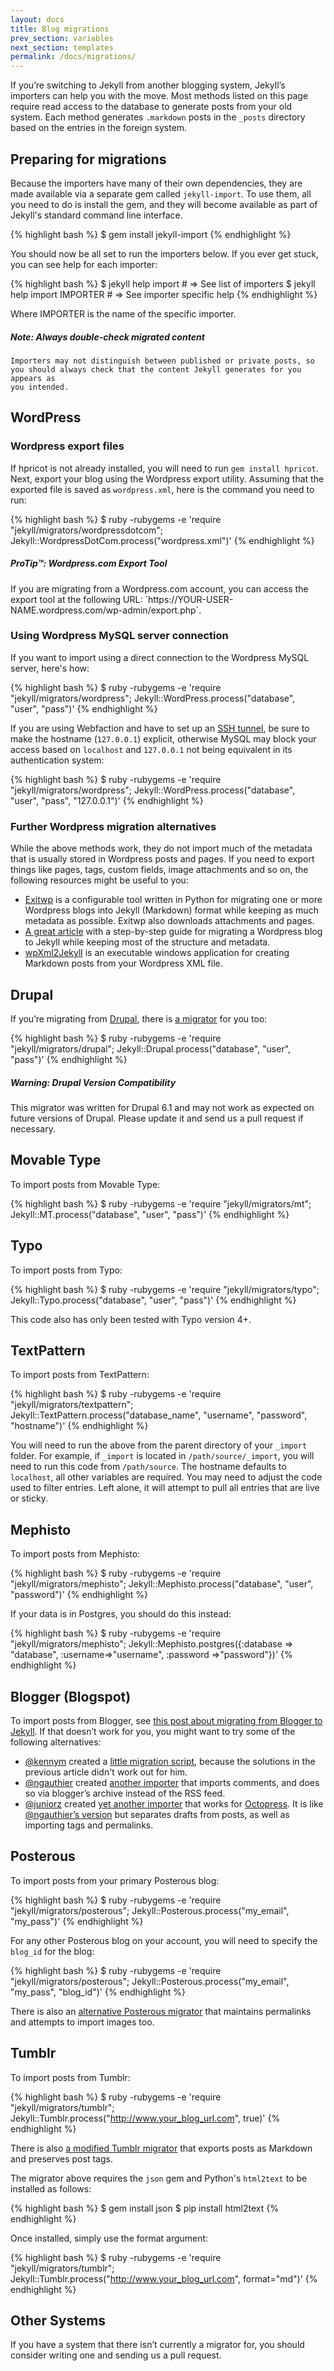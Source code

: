 ```yaml
---
layout: docs
title: Blog migrations
prev_section: variables
next_section: templates
permalink: /docs/migrations/
---
```


If you’re switching to Jekyll from another blogging system, Jekyll’s importers
can help you with the move. Most methods listed on this page require read access
to the database to generate posts from your old system. Each method generates
`.markdown` posts in the `_posts` directory based on the entries in the foreign
system.

## Preparing for migrations

Because the importers have many of their own dependencies, they are made
available via a separate gem called `jekyll-import`. To use them, all you need
to do is install the gem, and they will become available as part of Jekyll's
standard command line interface.

{% highlight bash %}
$ gem install jekyll-import
{% endhighlight %}

You should now be all set to run the importers below. If you ever get stuck, you
can see help for each importer:

{% highlight bash %}
$ jekyll help import           # => See list of importers
$ jekyll help import IMPORTER  # => See importer specific help
{% endhighlight %}

Where IMPORTER is the name of the specific importer.

<div class="note info">
  <h5>Note: Always double-check migrated content</h5>
  <p>

    Importers may not distinguish between published or private posts, so
    you should always check that the content Jekyll generates for you appears as
    you intended.

  </p>
</div>

<!-- TODO all these need to be fixed -->

## WordPress

### Wordpress export files

If hpricot is not already installed, you will need to run `gem install hpricot`.
Next, export your blog using the Wordpress export utility. Assuming that the
exported file is saved as `wordpress.xml`, here is the command you need to run:

{% highlight bash %}
$ ruby -rubygems -e 'require "jekyll/migrators/wordpressdotcom";
    Jekyll::WordpressDotCom.process("wordpress.xml")'
{% endhighlight %}

<div class="note">
  <h5>ProTip™: Wordpress.com Export Tool</h5>
  <p>If you are migrating from a Wordpress.com account, you can access the export tool at the following URL: `https://YOUR-USER-NAME.wordpress.com/wp-admin/export.php`.</p>
</div>

### Using Wordpress MySQL server connection

If you want to import using a direct connection to the Wordpress MySQL server, here's how:

{% highlight bash %}
$ ruby -rubygems -e 'require "jekyll/migrators/wordpress";
    Jekyll::WordPress.process("database", "user", "pass")'
{% endhighlight %}

If you are using Webfaction and have to set up an [SSH tunnel](http://docs.webfaction.com/user-guide/databases.html?highlight=mysql#starting-an-ssh-tunnel-with-ssh), be sure to make the hostname (`127.0.0.1`) explicit, otherwise MySQL may block your access based on `localhost` and `127.0.0.1` not being equivalent in its authentication system:

{% highlight bash %}
$ ruby -rubygems -e 'require "jekyll/migrators/wordpress";
    Jekyll::WordPress.process("database", "user", "pass", "127.0.0.1")'
{% endhighlight %}

### Further Wordpress migration alternatives

While the above methods work, they do not import much of the metadata that is usually stored in Wordpress posts and pages. If you need to export things like pages, tags, custom fields, image attachments and so on, the following resources might be useful to you:

- [Exitwp](https://github.com/thomasf/exitwp) is a configurable tool written in Python for migrating one or more Wordpress blogs into Jekyll (Markdown) format while keeping as much metadata as possible. Exitwp also downloads attachments and pages.
- [A great article](http://vitobotta.com/how-to-migrate-from-wordpress-to-jekyll/) with a step-by-step guide for migrating a Wordpress blog to Jekyll while keeping most of the structure and metadata.
- [wpXml2Jekyll](https://github.com/theaob/wpXml2Jekyll) is an executable windows application for creating Markdown posts from your Wordpress XML file.

## Drupal

If you’re migrating from [Drupal](http://drupal.org), there is [a migrator](https://github.com/mojombo/jekyll/blob/master/lib/jekyll/migrators/drupal.rb) for you too:

{% highlight bash %}
$ ruby -rubygems -e 'require "jekyll/migrators/drupal";
    Jekyll::Drupal.process("database", "user", "pass")'
{% endhighlight %}

<div class="note warning">
  <h5>Warning: Drupal Version Compatibility</h5>
  <p>This migrator was written for Drupal 6.1 and may not work as expected on future versions of Drupal. Please update it and send us a pull request if necessary.</p>
</div>

## Movable Type

To import posts from Movable Type:

{% highlight bash %}
$ ruby -rubygems -e 'require "jekyll/migrators/mt";
    Jekyll::MT.process("database", "user", "pass")'
{% endhighlight %}

## Typo

To import posts from Typo:

{% highlight bash %}
$ ruby -rubygems -e 'require "jekyll/migrators/typo";
    Jekyll::Typo.process("database", "user", "pass")'
{% endhighlight %}

This code also has only been tested with Typo version 4+.

## TextPattern

To import posts from TextPattern:

{% highlight bash %}
$ ruby -rubygems -e 'require "jekyll/migrators/textpattern";
    Jekyll::TextPattern.process("database_name", "username", "password", "hostname")'
{% endhighlight %}

You will need to run the above from the parent directory of your `_import` folder. For example, if `_import` is located in `/path/source/_import`, you will need to run this code from `/path/source`. The hostname defaults to `localhost`, all other variables are required. You may need to adjust the code used to filter entries. Left alone, it will attempt to pull all entries that are live or sticky.

## Mephisto

To import posts from Mephisto:

{% highlight bash %}
$ ruby -rubygems -e 'require "jekyll/migrators/mephisto";
    Jekyll::Mephisto.process("database", "user", "password")'
{% endhighlight %}

If your data is in Postgres, you should do this instead:

{% highlight bash %}
$ ruby -rubygems -e 'require "jekyll/migrators/mephisto";
    Jekyll::Mephisto.postgres({:database => "database", :username=>"username", :password =>"password"})'
{% endhighlight %}

## Blogger (Blogspot)

To import posts from Blogger, see [this post about migrating from Blogger to Jekyll](http://coolaj86.info/articles/migrate-from-blogger-to-jekyll.html). If that doesn’t work for you, you might want to try some of the following alternatives:

- [@kennym](https://github.com/kennym) created a [little migration script](https://gist.github.com/1115810), because the solutions in the previous article didn't work out for him.
- [@ngauthier](https://github.com/ngauthier) created [another importer](https://gist.github.com/1506614) that imports comments, and does so via blogger’s archive instead of the RSS feed.
- [@juniorz](https://github.com/juniorz) created [yet another importer](https://gist.github.com/1564581) that works for [Octopress](http://octopress.org). It is like [@ngauthier’s version](https://gist.github.com/1506614) but separates drafts from posts, as well as importing tags and permalinks.

## Posterous

To import posts from your primary Posterous blog:

{% highlight bash %}
$ ruby -rubygems -e 'require "jekyll/migrators/posterous";
    Jekyll::Posterous.process("my_email", "my_pass")'
{% endhighlight %}

For any other Posterous blog on your account, you will need to specify the `blog_id` for the blog:

{% highlight bash %}
$ ruby -rubygems -e 'require "jekyll/migrators/posterous";
    Jekyll::Posterous.process("my_email", "my_pass", "blog_id")'
{% endhighlight %}

There is also an [alternative Posterous migrator](https://github.com/pepijndevos/jekyll/blob/patch-1/lib/jekyll/migrators/posterous.rb) that maintains permalinks and attempts to import images too.

## Tumblr

To import posts from Tumblr:

{% highlight bash %}
$ ruby -rubygems -e 'require "jekyll/migrators/tumblr";
    Jekyll::Tumblr.process("http://www.your_blog_url.com", true)'
{% endhighlight %}

There is also [a modified Tumblr migrator](https://github.com/stephenmcd/jekyll/blob/master/lib/jekyll/migrators/tumblr.rb) that exports posts as Markdown and preserves post tags.

The migrator above requires the `json` gem and Python's `html2text` to be installed as follows:

{% highlight bash %}
$ gem install json
$ pip install html2text
{% endhighlight %}

Once installed, simply use the format argument:

{% highlight bash %}
$ ruby -rubygems -e 'require "jekyll/migrators/tumblr";
    Jekyll::Tumblr.process("http://www.your_blog_url.com", format="md")'
{% endhighlight %}

## Other Systems

If you have a system that there isn’t currently a migrator for, you should consider writing one and sending us a pull request.
